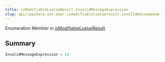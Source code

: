 ```yaml
---
title: isModifiableLvalueResult.InvalidMessageExpression
slug: api/cppsharp.ast.expr.ismodifiablelvalueresult.invalidmessageexpression
---
```

Enumeration Member in [isModifiableLvalueResult](/api/cppsharp/ast/expr/ismodifiablelvalueresult)

## Summary



```csharp
InvalidMessageExpression = 14
```


